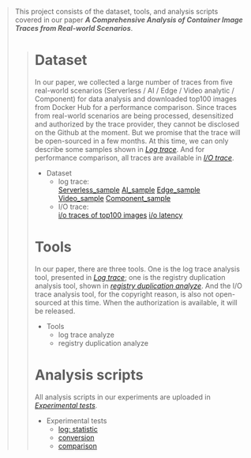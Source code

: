 > This project consists of the dataset, tools, and analysis scripts covered in our paper ***A Comprehensive Analysis of Container Image Traces from Real-world Scenarios***.
>># Dataset
>>In our paper, we collected a large number of traces from five real-world scenarios (Serverless / AI / Edge / Video analytic / Component) for data analysis and downloaded top100 images from Docker Hub for a performance comparison. Since traces from real-world scenarios are being processed, desensitized and authorized by the trace provider, they cannot be disclosed on the Github at the moment. But we promise that the trace will be open-sourced in a few months. At this time, we can only describe some samples shown in [*Log trace*](DataSet\Log_trace_sample). 
>>And for performance comparison, all traces are available in [*I/O trace*](DataSet\IO_sample).
>> - Dataset
>>   - log trace:   
>>        [Serverless_sample](DataSet\Log_trace_sample\Serverless_sample.json)
>>        [AI_sample](DataSet\Log_trace_sample\AI_sample.json)
>>        [Edge_sample](DataSet\Log_trace_sample\Edge_sample.json)
>>        [Video_sample](DataSet\Log_trace_sample\Video_sample.json)
>>        [Component_sample](DataSet\Log_trace_sample\Component_sample.json)
>>   - I/O trace:  
>>        [i/o traces of top100 images](DataSet\IO_trace\Accessed_file.csv)
>>        [i/o latency](DataSet\IO_trace\IO_latency.csv)
>># Tools
>>In our paper, there are three tools. One is the log trace analysis tool, presented in [*Log trace*](Tools\Log_trace_analyze); one is the registry duplication analysis tool, shown in [*registry duplication analyze*](Tools\Deduplication). And the I/O trace analysis tool, for the copyright reason, is also not open-sourced at this time. When the authorization is available, it will be released. 
>>- Tools
>>   - log trace analyze
>>   - registry duplication analyze
>># Analysis scripts
>>All analysis scripts in our experiments are uploaded in [*Experimental tests*](Experimental_tests).
>>- Experimental tests
>>   - [log: statistic](Experimental_tests\Log_metrics_collected\collect_log_metrics.py)
>>   - [conversion](Experimental_tests\Image_conversion\image_conversion.py)
>>   - [comparison](Experimental_tests\Image_startup\main.go)